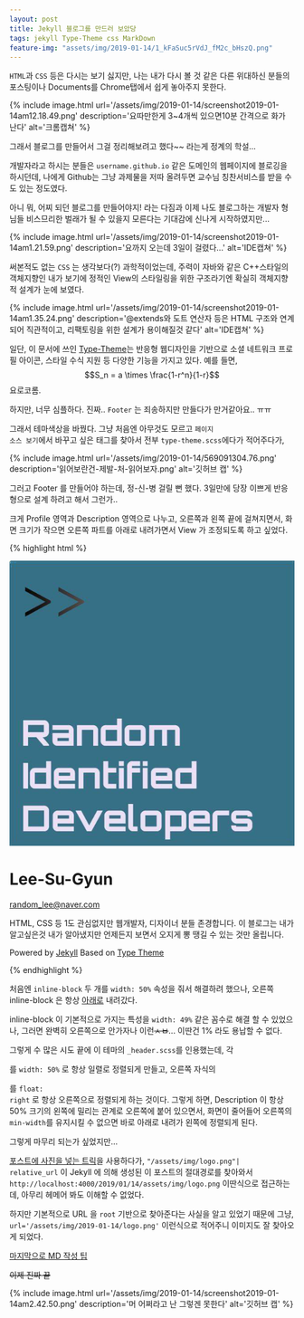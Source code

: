 ```yaml
---
layout: post
title: Jekyll 블로그를 만드러 보았당
tags: jekyll Type-Theme css MarkDown
feature-img: "assets/img/2019-01-14/1_kFaSuc5rVdJ_fM2c_bHszQ.png"
---
```

<code>HTML</code>과 <code>CSS</code> 등은 다시는 보기 싫지만, 나는 내가 다시 볼 것 같은 다른 위대하신 분들의 포스팅이나 Documents를
Chrome탭에서 쉽게 놓아주지 못한다.

{% include image.html url='/assets/img/2019-01-14/screenshot2019-01-14am12.18.49.png' description='요따만한게 3~4개씩 있으면10분 간격으로 화가 난다' alt='크롬캡쳐' %}

그래서 블로그를 만들어서 그걸 정리해보려고 했다~~ 라는게 정계의 학설...

개발자라고 하시는 분들은 <code>username.github.io</code> 같은 도메인의 웹페이지에 블로깅을 하시던데, 나에게 Github는 그냥 과제물을 저따 올려두면
교수님 칭찬서비스를 받을 수도 있는 정도였다.

아니 뭐, 어찌 되던 블로그를 만들어야지! 라는 다짐과 이제 나도 블로그하는 개발자 형님들 비스므리한 벌래가 될 수 있을지 모른다는 기대감에 신나게
시작하였지만...

{% include image.html url='/assets/img/2019-01-14/screenshot2019-01-14am1.21.59.png' description='요까지 오는데 3일이 걸렸다...' alt='IDE캡쳐' %}

써본적도 없는 <code>CSS</code> 는 생각보다(?) 과학적이었는데, 주력이 자바와 같은 C++스타일의 객체지향인 내가 보기에 정적인 View의 스타일링을 위한
구조라기엔 확실히 객체지향적 설계가 눈에 보였다.

{% include image.html url='/assets/img/2019-01-14/screenshot2019-01-14am1.35.24.png' description='@extends와 도트 연산자 등은 HTML 구조와 연계되어 직관적이고, 리팩토링을 위한 설계가 용이해질것 같다' alt='IDE캡쳐' %}

일단, 이 문서에 쓰인 [Type-Theme]는 반응형 웹디자인을 기반으로 소셜 네트워크 프로필 아이콘, 스타일 수식 지원 등 다양한 기능을 가지고 있다. 예를 들면, 
$$S_n = a \times \frac{1-r^n}{1-r}$$ 요로코롬.

하지만, 너무 심플하다. 진짜.. <code>Footer</code> 는 죄송하지만 만들다가 만거같아요.. ㅠㅠ

그래서 테마색상을 바꿨다. 그냥 처음엔 아무것도 모르고 <code>페이지 소스 보기</code>에서 바꾸고 싶은 태그를 찾아서 전부
<code>type-theme.scss</code>에다가 적어주다가,

{% include image.html url='/assets/img/2019-01-14/569091304.76.png' description='읽어보란건-제발-처-읽어보자.png' alt='깃허브 캡' %}

그러고 Footer 를 만들어야 하는데, 정-신-병 걸릴 뻔 했다. 3일만에 당장 이쁘게 반응형으로 설계 하려고 해서 그런가..

크게 Profile 영역과 Description 영역으로 나누고, 오른쪽과 왼쪽 끝에 걸쳐지면서, 화면 크기가 작으면 오른쪽 파트를 아래로 내려가면서 View 가 조정되도록
하고 싶었다.

{% highlight html %}
<div class="footer-col-half first">
    <a href="/">
        <img class="avatar" src="/assets/img/avatar.png" alt=""/>
    </a>
    <h1 class="name">Lee-Su-Gyun</h1>
    <a href="mailto:random_lee@naver.com">random_lee@naver.com</a>
</div>
<!--위: 왼쪽, 아래: 오른쪽-->
<div class="footer-col-half second">
    <p>HTML, CSS 등 1도 관심없지만 웹개발자, 디자이너 분들 존경합니다. 이 블로그는 내가 알고싶은것 내가 알아냈지만 언제든지 보면서 오지게 뽕 땡길 수 있는 것만 올립니다.</p>
    <p>Powered by <a href="https://jekyllrb.com/">Jekyll</a> Based on <a href="https://github.com/rohanchandra/type-theme">Type Theme</a></p>
</div>
{% endhighlight %}

처음엔 <code>inline-block</code> 두 개를 <code>width: 50%</code> 속성을 줘서 해결하려 했으나, 오른쪽 inline-block 은 항상 [아래로] 내려갔다.

inline-block 이 기본적으로 가지는 특성을 <code>width: 49%</code> 같은 꼼수로 해결 할 수 있었으나, 그러면 완벽히 오른쪽으로 안가자나 이런~~ㅅㅂ~~...
이딴건 1% 라도 용납할 수 없다.

그렇게 수 많은 시도 끝에 이 테마의 <code>_header.scss</code>를 인용했는데, 각 <code><div></code> 를 <code>width: 50%</code> 로 항상
일렬로 정렬되게 만들고, 오른쪽 자식의 <code><p></code> 를 <code>float: right</code> 로 항상 오른쪽으로 정렬되게 하는 것이다. 그렇게 하면,
Description 이 항상 50% 크기의 왼쪽에 밀리는 관계로 오른쪽에 붙어 있으면서, 화면이 줄어들어 오른쪽의 <code>min-width</code>를 유지시킬 수 없으면
바로 아래로 내려가 왼쪽에 정렬되게 된다.

그렇게 마무리 되는가 싶었지만...

[포스트에 사진을 넣는 트릭]을 사용하다가, <code>"/assets/img/logo.png"| relative_url</code> 이 Jekyll 에 의해 생성된 이 포스트의 절대경로를
찾아와서 <code>http://localhost:4000/2019/01/14/assets/img/logo.png</code> 이딴식으로 접근하는데, 아무리 헤메어 봐도 이해할 수 없었다.

하지만 기본적으로 URL 을 <code>root</code> 기반으로 찾아준다는 사실을 알고 있었기 때문에 그냥,
<code>url='/assets/img/2019-01-14/logo.png'</code> 이런식으로 적어주니 이미지도 잘 찾아오게 되었다.

[마지막으로 MD 작성 팁]

~~이제 진짜 끝~~

{% include image.html url='/assets/img/2019-01-14/screenshot2019-01-14am2.42.50.png' description='머 어쩌라고 난 그렇겐 못한다' alt='깃허브 캡' %}


[Type-Theme]: https://github.com/rohanchandra/type-theme
[아래로]: https://stackoverflow.com/questions/6871996/two-inline-block-width-50-elements-wrap-to-second-line
[포스트에 사진을 넣는 트릭]: https://blog.jaeyoon.io/2017/12/jekyll-image.html
[마지막으로 MD 작성 팁]: https://hashcode.co.kr/questions/1772/%EB%A7%88%ED%81%AC%EB%8B%A4%EC%9A%B4-%EB%AC%B8%EB%B2%95-%EC%9E%91%EC%84%B1-%ED%8C%81